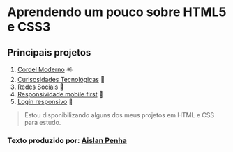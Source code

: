 # Aprendendo um pouco sobre HTML5 e CSS3
## Principais projetos
1. [Cordel Moderno](https://aislanpenha.github.io/html5-css3/projeto-cordel/) :pinata:
2. [Curisosidades Tecnológicas](https://aislanpenha.github.io/html5-css3/projeto-final/) :robot:
3. [Redes Sociais](https://aislanpenha.github.io/html5-css3/projeto-rede-sociais/) :busts_in_silhouette:
4. [Responsividade mobile first](https://aislanpenha.github.io/html5-css3/projeto-mobile-first/) :iphone:
5. [Login responsivo](https://aislanpenha.github.io/html5-css3/projeto-login/) :vertical_traffic_light:

>Estou disponibilizando alguns dos meus projetos em HTML e CSS para estudo.
>

### Texto produzido por: [Aislan Penha](https://github.com/AislanPenha)

